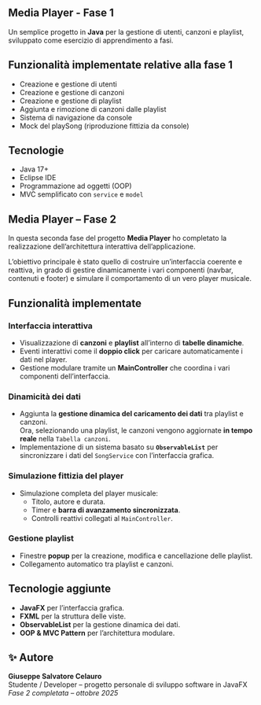 ## Media Player - Fase 1

Un semplice progetto in **Java** per la gestione di utenti, canzoni e playlist, sviluppato come esercizio di apprendimento a fasi.  

## Funzionalità implementate relative alla fase 1
- Creazione e gestione di utenti
- Creazione e gestione di canzoni
- Creazione e gestione di playlist
- Aggiunta e rimozione di canzoni dalle playlist
- Sistema di navigazione da console
- Mock del playSong (riproduzione fittizia da console)

## Tecnologie
- Java 17+
- Eclipse IDE
- Programmazione ad oggetti (OOP)
- MVC semplificato con `service` e `model`

## Media Player – Fase 2

In questa seconda fase del progetto **Media Player** ho completato la realizzazione dell’architettura interattiva dell’applicazione.

L’obiettivo principale è stato quello di costruire un’interfaccia coerente e reattiva, in grado di gestire dinamicamente i vari componenti (navbar, contenuti e footer) e simulare il comportamento di un vero player musicale.

## Funzionalità implementate

### Interfaccia interattiva
- Visualizzazione di **canzoni** e **playlist** all’interno di **tabelle dinamiche**.
- Eventi interattivi come il **doppio click** per caricare automaticamente i dati nel player.
- Gestione modulare tramite un **MainController** che coordina i vari componenti dell’interfaccia.

### Dinamicità dei dati
- Aggiunta la **gestione dinamica del caricamento dei dati** tra playlist e canzoni.  
  Ora, selezionando una playlist, le canzoni vengono aggiornate **in tempo reale** nella `Tabella canzoni`.
- Implementazione di un sistema basato su **`ObservableList`** per sincronizzare i dati del `SongService` con l’interfaccia grafica.

### Simulazione fittizia del player
- Simulazione completa del player musicale:
  - Titolo, autore e durata.
  - Timer e **barra di avanzamento sincronizzata**.
  - Controlli reattivi collegati al `MainController`.

### Gestione playlist
- Finestre **popup** per la creazione, modifica e cancellazione delle playlist.
- Collegamento automatico tra playlist e canzoni.

## Tecnologie aggiunte

- **JavaFX** per l’interfaccia grafica.
- **FXML** per la struttura delle viste.
- **ObservableList** per la gestione dinamica dei dati.
- **OOP & MVC Pattern** per l’architettura modulare.

## ✨ Autore
**Giuseppe Salvatore Celauro**  
Studente / Developer – progetto personale di sviluppo software in JavaFX  
*Fase 2 completata – ottobre 2025*
